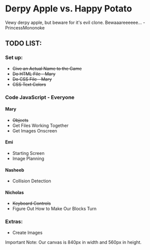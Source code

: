 # Derpy Apple vs. Happy Potato

Vewy derpy apple, but beware for it's evil clone. Bewaaareeeeee... -PrincessMononoke


## TODO LIST:


### Set up:
* ~~Give an Actual Name to the Game~~
* ~~Do HTML File - Mary~~
* ~~Do CSS File - Mary~~
* ~~CSS Text Colors~~


### Code JavaScript - Everyone

#### Mary
* ~~Objects~~
* Get Files Working Together
* Get Images Onscreen

#### Emi
* Starting Screen
* Image Planning

#### Nasheeb
* Collision Detection

#### Nicholas
* ~~Keyboard Controls~~
* Figure Out How to Make Our Blocks Turn


### Extras:
* Create Images

Important Note: Our canvas is 840px in width and 560px in height.
